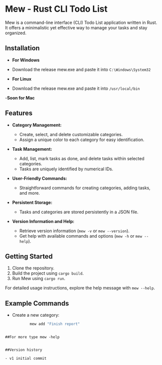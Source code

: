 # Mew - Rust CLI Todo List

Mew is a command-line interface (CLI) Todo List application written in Rust. It offers a minimalistic yet effective way to manage your tasks and stay organized.







## Installation

- **For Windows**
- Download the release mew.exe and paste it into `C:\Windows\System32`


- **For Linux**
- Download the release mew.exe and paste it into `/usr/local/bin`



-**Soon for Mac**









## Features

- **Category Management:**
  - Create, select, and delete customizable categories.
  - Assign a unique color to each category for easy identification.

- **Task Management:**
  - Add, list, mark tasks as done, and delete tasks within selected categories.
  - Tasks are uniquely identified by numerical IDs.

- **User-Friendly Commands:**
  - Straightforward commands for creating categories, adding tasks, and more.

- **Persistent Storage:**
  - Tasks and categories are stored persistently in a JSON file.

- **Version Information and Help:**
  - Retrieve version information (`mew -v` or `mew --version`).
  - Get help with available commands and options (`mew -h` or `mew --help`).

## Getting Started

1. Clone the repository.
2. Build the project using `cargo build`.
3. Run Mew using `cargo run`.

For detailed usage instructions, explore the help message with `mew --help`.

## Example Commands

- Create a new category:
  ```bash
          mew add "Finish report" 
```

##For more type mew -help


##Version history

- v1 initial commit